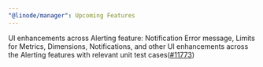 ```yaml
---
"@linode/manager": Upcoming Features
---
```


 UI enhancements across Alerting feature: Notification Error message, Limits for Metrics, Dimensions, Notifications, and other UI enhancements across the Alerting features with relevant unit test cases([#11773](https://github.com/linode/manager/pull/11773))
